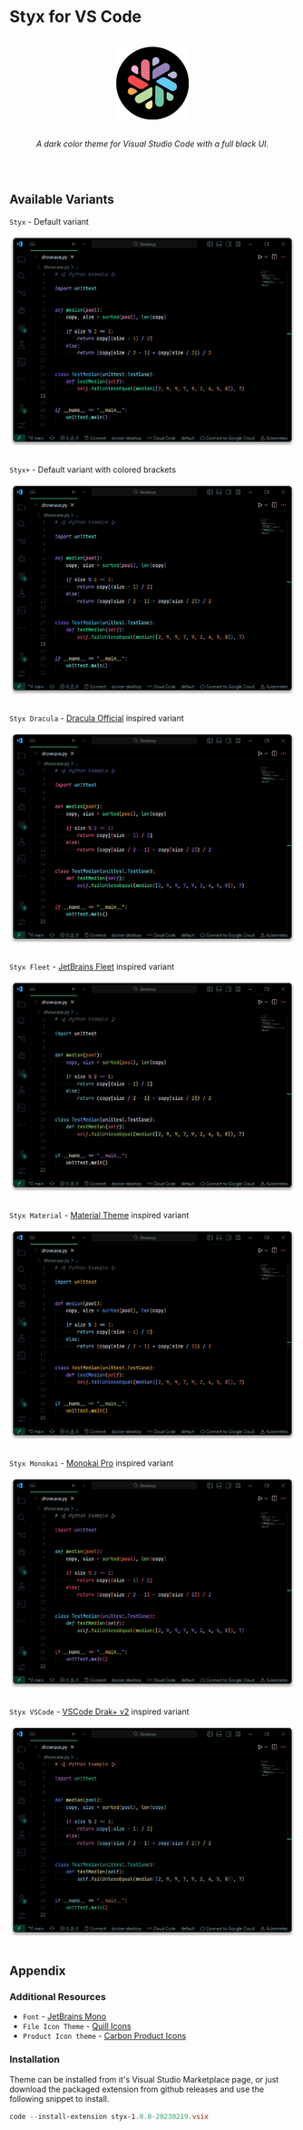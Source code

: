 # Styx for VS Code

<!-- ![styx-preview](https://raw.githubusercontent.com/hshhrr/vscode-styx/main/assets/previews/styx-preview.png?raw=true)
A dark color theme for Visual Studio Code with a full black UI. -->

<br/>

<div align="center">
	<img alt="styx-icon" style="width:128px;height:128px;" src="https://raw.githubusercontent.com/hshhrr/vscode-styx/main/assets/styx.png?raw=true">
</div>

<br/>

<p align="center">
	<i>
		A dark color theme for Visual Studio Code with a full black UI.
	</i>
</p>

<br/><br/>

## Available Variants

`Styx` - Default variant
<div align="center">
	<img alt="styx-preview" src="https://raw.githubusercontent.com/hshhrr/vscode-styx/main/assets/previews/styx-preview.png?raw=true">
</div>

<br/>

`Styx+` - Default variant with colored brackets
<div align="center">
	<img alt="styx-plus-preview" src="https://raw.githubusercontent.com/hshhrr/vscode-styx/main/assets/previews/styx-plus-preview.png?raw=true">
</div>

<br/>

`Styx Dracula` - [Dracula Official](https://marketplace.visualstudio.com/items?itemName=dracula-theme.theme-dracula) inspired variant
<div align="center">
	<img alt="styx-dracula-preview" src="https://raw.githubusercontent.com/hshhrr/vscode-styx/main/assets/previews/styx-dracula-preview.png?raw=true">
</div>

<br/>

`Styx Fleet` - [JetBrains Fleet](https://www.jetbrains.com/fleet/) inspired variant
<div align="center">
	<img alt="styx-fleet-preview" src="https://raw.githubusercontent.com/hshhrr/vscode-styx/main/assets/previews/styx-fleet-preview.png?raw=true">
</div>

<br/>

`Styx Material` - [Material Theme](https://marketplace.visualstudio.com/items?itemName=Equinusocio.vsc-material-theme) inspired variant
<div align="center">
	<img alt="styx-material-preview" src="https://raw.githubusercontent.com/hshhrr/vscode-styx/main/assets/previews/styx-material-preview.png?raw=true">
</div>

<br/>

`Styx Monokai` - [Monokai Pro](https://marketplace.visualstudio.com/items?itemName=monokai.theme-monokai-pro-vscode) inspired variant
<div align="center">
	<img alt="styx-monokai-preview" src="https://raw.githubusercontent.com/hshhrr/vscode-styx/main/assets/previews/styx-monokai-preview.png?raw=true">
</div>

<br/>

`Styx VSCode` - [VSCode Drak+ v2](https://code.visualstudio.com/) inspired variant

<div align="center">
	<img alt="styx-vscode-preview" src="https://raw.githubusercontent.com/hshhrr/vscode-styx/main/assets/previews/styx-vscode-preview.png?raw=true">
	<!-- <em>image_caption</em> -->
</div>

<br/>

## Appendix

### Additional Resources
- `Font` - [JetBrains Mono](https://www.jetbrains.com/lp/mono/)
- `File Icon Theme` - [Quill Icons](https://marketplace.visualstudio.com/items?itemName=cdonohue.quill-icons)
- `Product Icon theme` - [Carbon Product Icons](https://marketplace.visualstudio.com/items?itemName=antfu.icons-carbon)

### Installation
Theme can be installed from it's Visual Studio Marketplace page, or just download the packaged extension from github releases and use the following snippet to install.
```powershell
code --install-extension styx-1.0.0-20230219.vsix
```
